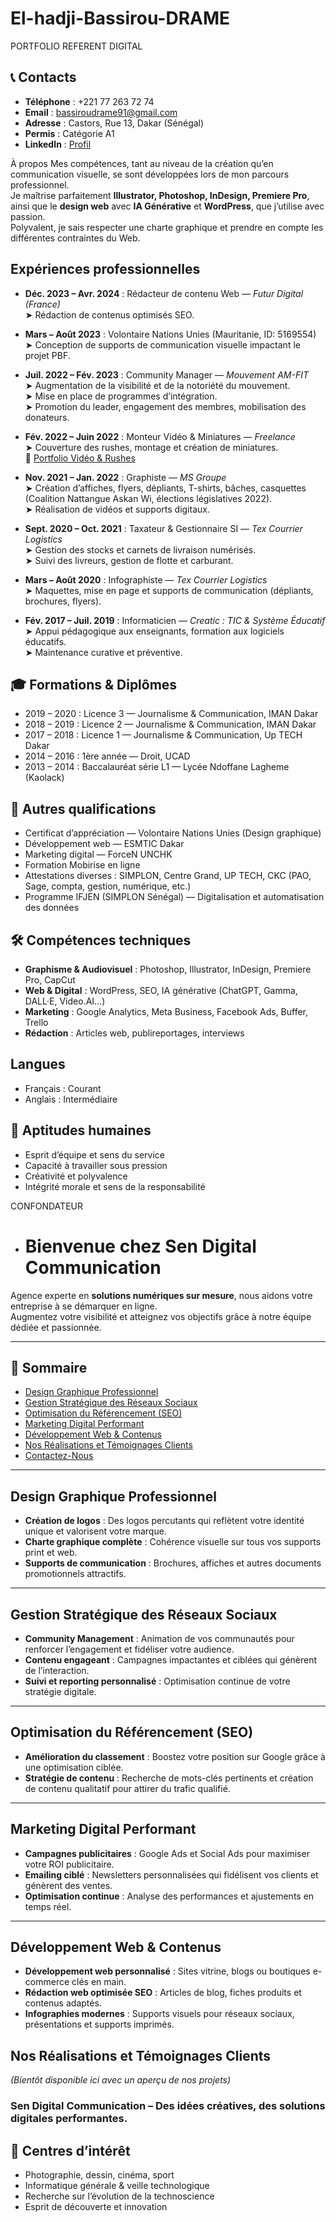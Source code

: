 # El-hadji-Bassirou-DRAME
PORTFOLIO REFERENT DIGITAL

## 📞 Contacts
- **Téléphone** : +221 77 263 72 74  
- **Email** : [bassiroudrame91@gmail.com](mailto:bassiroudrame91@gmail.com)  
- **Adresse** : Castors, Rue 13, Dakar (Sénégal)  
- **Permis** : Catégorie A1  
- **LinkedIn** : [Profil](https://www.linkedin.com/in/elhadji-bassirou-drame-b945039a/)


À propos
Mes compétences, tant au niveau de la création qu’en communication visuelle, se sont développées lors de mon parcours professionnel.  
Je maîtrise parfaitement **Illustrator, Photoshop, InDesign, Premiere Pro**, ainsi que le **design web** avec **IA Générative** et **WordPress**, que j’utilise avec passion.  
Polyvalent, je sais respecter une charte graphique et prendre en compte les différentes contraintes du Web.

##  Expériences professionnelles

- **Déc. 2023 – Avr. 2024** : Rédacteur de contenu Web — *Futur Digital (France)*  
  ➤ Rédaction de contenus optimisés SEO.

- **Mars – Août 2023** : Volontaire Nations Unies (Mauritanie, ID: 5169554)  
  ➤ Conception de supports de communication visuelle impactant le projet PBF.

- **Juil. 2022 – Fév. 2023** : Community Manager — *Mouvement AM-FIT*  
  ➤ Augmentation de la visibilité et de la notoriété du mouvement.  
  ➤ Mise en place de programmes d’intégration.  
  ➤ Promotion du leader, engagement des membres, mobilisation des donateurs.  

- **Fév. 2022 – Juin 2022** : Monteur Vidéo & Miniatures — *Freelance*  
  ➤ Couverture des rushes, montage et création de miniatures.  
  🔗 [Portfolio Vidéo & Rushes](https://drive.google.com/drive/folders/1RjV3EN1XNAxae2gHYgK_AU9oHix2w545?usp=drive_link)

- **Nov. 2021 – Jan. 2022** : Graphiste — *MS Groupe*  
  ➤ Création d’affiches, flyers, dépliants, T-shirts, bâches, casquettes (Coalition Nattangue Askan Wi, élections législatives 2022).  
  ➤ Réalisation de vidéos et supports digitaux.  

- **Sept. 2020 – Oct. 2021** : Taxateur & Gestionnaire SI — *Tex Courrier Logistics*  
  ➤ Gestion des stocks et carnets de livraison numérisés.  
  ➤ Suivi des livreurs, gestion de flotte et carburant.  

- **Mars – Août 2020** : Infographiste — *Tex Courrier Logistics*  
  ➤ Maquettes, mise en page et supports de communication (dépliants, brochures, flyers).  

- **Fév. 2017 – Juil. 2019** : Informaticien — *Creatic : TIC & Système Éducatif*  
  ➤ Appui pédagogique aux enseignants, formation aux logiciels éducatifs.  
  ➤ Maintenance curative et préventive.  

## 🎓 Formations & Diplômes

- 2019 – 2020 : Licence 3 — Journalisme & Communication, IMAN Dakar  
- 2018 – 2019 : Licence 2 — Journalisme & Communication, IMAN Dakar  
- 2017 – 2018 : Licence 1 — Journalisme & Communication, Up TECH Dakar  
- 2014 – 2016 : 1ère année — Droit, UCAD  
- 2013 – 2014 : Baccalauréat série L1 — Lycée Ndoffane Lagheme (Kaolack)  


## 📜 Autres qualifications

- Certificat d’appréciation — Volontaire Nations Unies (Design graphique)  
- Développement web — ESMTIC Dakar  
- Marketing digital — ForceN UNCHK  
- Formation Mobirise en ligne  
- Attestations diverses : SIMPLON, Centre Grand, UP TECH, CKC (PAO, Sage, compta, gestion, numérique, etc.)  
- Programme IFJEN (SIMPLON Sénégal) — Digitalisation et automatisation des données  

## 🛠 Compétences techniques

- **Graphisme & Audiovisuel** : Photoshop, Illustrator, InDesign, Premiere Pro, CapCut  
- **Web & Digital** : WordPress, SEO, IA générative (ChatGPT, Gamma, DALL·E, Video.AI…)  
- **Marketing** : Google Analytics, Meta Business, Facebook Ads, Buffer, Trello  
- **Rédaction** : Articles web, publireportages, interviews  

##  Langues
- Français : Courant  
- Anglais : Intermédiaire  


## 🤝 Aptitudes humaines
- Esprit d’équipe et sens du service  
- Capacité à travailler sous pression  
- Créativité et polyvalence  
- Intégrité morale et sens de la responsabilité  

CONFONDATEUR
- # Bienvenue chez Sen Digital Communication

Agence experte en **solutions numériques sur mesure**, nous aidons votre entreprise à se démarquer en ligne.  
Augmentez votre visibilité et atteignez vos objectifs grâce à notre équipe dédiée et passionnée.

---

## 📑 Sommaire
- [Design Graphique Professionnel](#design-graphique-professionnel)
- [Gestion Stratégique des Réseaux Sociaux](#gestion-stratégique-des-réseaux-sociaux)
- [Optimisation du Référencement (SEO)](#optimisation-du-référencement-seo)
- [Marketing Digital Performant](#marketing-digital-performant)
- [Développement Web & Contenus](#développement-web--contenus)
- [Nos Réalisations et Témoignages Clients](#nos-réalisations-et-témoignages-clients)
- [Contactez-Nous](#contactez-nous)

---

## Design Graphique Professionnel
- **Création de logos** : Des logos percutants qui reflètent votre identité unique et valorisent votre marque.  
- **Charte graphique complète** : Cohérence visuelle sur tous vos supports print et web.  
- **Supports de communication** : Brochures, affiches et autres documents promotionnels attractifs.  

---

## Gestion Stratégique des Réseaux Sociaux
- **Community Management** : Animation de vos communautés pour renforcer l’engagement et fidéliser votre audience.  
- **Contenu engageant** : Campagnes impactantes et ciblées qui génèrent de l’interaction.  
- **Suivi et reporting personnalisé** : Optimisation continue de votre stratégie digitale.  

---

## Optimisation du Référencement (SEO)
- **Amélioration du classement** : Boostez votre position sur Google grâce à une optimisation ciblée.  
- **Stratégie de contenu** : Recherche de mots-clés pertinents et création de contenu qualitatif pour attirer du trafic qualifié.  

---

## Marketing Digital Performant
- **Campagnes publicitaires** : Google Ads et Social Ads pour maximiser votre ROI publicitaire.  
- **Emailing ciblé** : Newsletters personnalisées qui fidélisent vos clients et génèrent des ventes.  
- **Optimisation continue** : Analyse des performances et ajustements en temps réel.  

---

## Développement Web & Contenus
- **Développement web personnalisé** : Sites vitrine, blogs ou boutiques e-commerce clés en main.  
- **Rédaction web optimisée SEO** : Articles de blog, fiches produits et contenus adaptés.  
- **Infographies modernes** : Supports visuels pour réseaux sociaux, présentations et supports imprimés.  


## Nos Réalisations et Témoignages Clients
*(Bientôt disponible ici avec un aperçu de nos projets)*  


### Sen Digital Communication – Des idées créatives, des solutions digitales performantes.

## 🎯 Centres d’intérêt
- Photographie, dessin, cinéma, sport  
- Informatique générale & veille technologique  
- Recherche sur l’évolution de la technoscience  
- Esprit de découverte et innovation  
